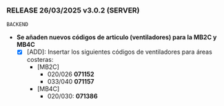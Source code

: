### RELEASE 26/03/2025 v3.0.2 (SERVER)
```
BACKEND  
```
- **Se añaden nuevos códigos de articulo (ventiladores) para la MB2C y MB4C**
  - [x] [ADD]: Insertar los siguientes códigos de ventiladores para áreas costeras:
    - [MB2C]
      - 020/026 **071152**
      - 033/040 **071157**
    - [MB4C]
      - 020/030: **071386**